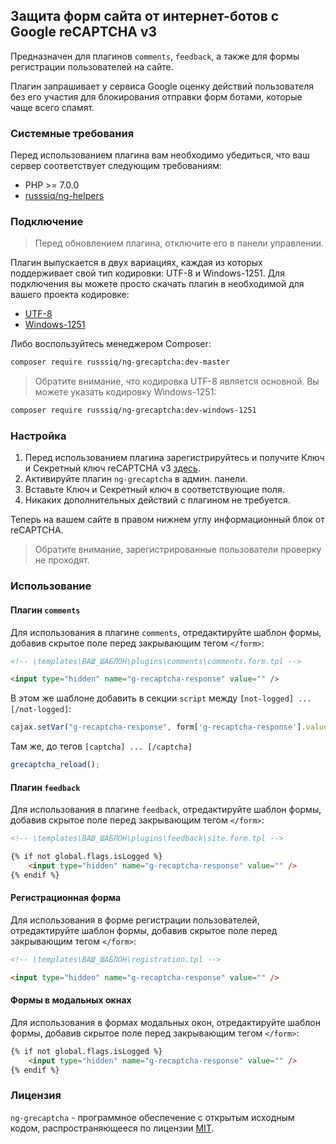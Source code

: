 ## Защита форм сайта от интернет-ботов с Google reCAPTCHA v3

Предназначен для плагинов `comments`, `feedback`, а также для формы регистрации пользователей на сайте.

Плагин запрашивает у сервиса Google оценку действий пользователя без его участия для блокирования отправки форм ботами, которые чаще всего спамят.

### Системные требования

Перед использованием плагина вам необходимо убедиться, что ваш сервер соответствует следующим требованиям:

 - PHP >= 7.0.0
 - [russsiq/ng-helpers](https://github.com/russsiq/ng-helpers)

### Подключение

> Перед обновлением плагина, отключите его в панели управлении.

Плагин выпускается в двух вариациях, каждая из которых поддерживает свой тип кодировки: UTF-8 и Windows-1251. Для подключения вы можете просто скачать плагин в необходимой для вашего проекта кодировке:

 - [UTF-8](https://codeload.github.com/russsiq/ng-grecaptcha/zip/master)
 - [Windows-1251](https://codeload.github.com/russsiq/ng-grecaptcha/zip/windows-1251)

Либо воспользуйтесь менеджером Composer:

```bash
composer require russsiq/ng-grecaptcha:dev-master
```

> Обратите внимание, что кодировка UTF-8 является основной. Вы можете указать кодировку Windows-1251:

```bash
composer require russsiq/ng-grecaptcha:dev-windows-1251
```

### Настройка

 1. Перед использованием плагина зарегистрируйтесь и получите Ключ и Секретный ключ reCAPTCHA v3 [здесь](https://g.co/recaptcha/v3).
 1. Активируйте плагин `ng-grecaptcha` в админ. панели.
 1. Вставьте Ключ и Секретный ключ в соответствующие поля.
 1. Никаких дополнительных действий с плагином не требуется.

Теперь на вашем сайте в правом нижнем углу информационный блок от reCAPTCHA.

> Обратите внимание, зарегистрированные пользователи проверку не проходят.

### Использование

#### Плагин `comments`

Для использования в плагине `comments`, отредактируйте шаблон формы, добавив скрытое поле перед закрывающим тегом `</form>`:

```html
<!-- \templates\ВАШ_ШАБЛОН\plugins\comments\comments.form.tpl -->

<input type="hidden" name="g-recaptcha-response" value="" />
```

В этом же шаблоне добавить в секции `script` между `[not-logged] ... [/not-logged]`:

```javascript
cajax.setVar("g-recaptcha-response", form['g-recaptcha-response'].value);
```

Там же, до тегов `[captcha] ... [/captcha]`

```javascript
grecaptcha_reload();
```

#### Плагин `feedback`

Для использования в плагине `feedback`, отредактируйте шаблон формы, добавив скрытое поле перед закрывающим тегом `</form>`:

```html
<!-- \templates\ВАШ_ШАБЛОН\plugins\feedback\site.form.tpl -->

{% if not global.flags.isLogged %}
    <input type="hidden" name="g-recaptcha-response" value="" />
{% endif %}
```

#### Регистрационная форма

Для использования в форме регистрации пользователей, отредактируйте шаблон формы, добавив скрытое поле перед закрывающим тегом `</form>`:

```html
<!-- \templates\ВАШ_ШАБЛОН\registration.tpl -->

<input type="hidden" name="g-recaptcha-response" value="" />
```

#### Формы в модальных окнах

Для использования в формах модальных окон, отредактируйте шаблон формы, добавив скрытое поле перед закрывающим тегом `</form>`:

```html
{% if not global.flags.isLogged %}
    <input type="hidden" name="g-recaptcha-response" value="" />
{% endif %}
```

### Лицензия

`ng-grecaptcha` - программное обеспечение с открытым исходным кодом, распространяющееся по лицензии [MIT](https://choosealicense.com/licenses/mit/).
